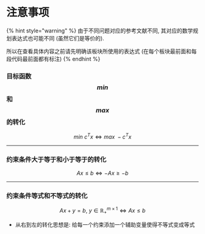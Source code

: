 # 注意事项

{% hint style="warning" %}
由于不同问题对应的参考文献不同, 其对应的数学规划表达式也可能不同 (虽然它们是等价的).

所以在查看具体内容之前请先明确该板块所使用的表达式 (在每个板块最前面和每段代码最前面都有标注)
{% endhint %}

### **目标函数** $$min$$ **和** $$max$$ **的转化**

$$min\ c^{T}x \iff max\ - c^{T}x$$

***

### **约束条件大于等于和小于等于的转化**

$$Ax \leq b \iff -Ax \geq -b$$

***

### **约束条件等式和不等式的转化**

$$Ax + y = b,\ y \in \mathbb{R_{+}}^{m \times 1} \iff Ax \leq b$$

* 从右到左的转化思想是: 给每一个约束添加一个辅助变量使得不等式变成等式

